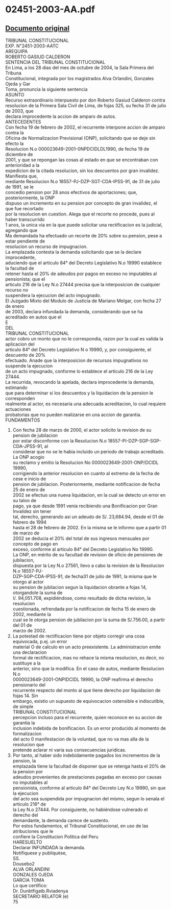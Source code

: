
02451-2003-AA.pdf
=================
  
[Documento original](https://tc.gob.pe/jurisprudencia/2005/02451-2003-AA.pdf)  
---  
TRIBUNAL CONSTITUCIONAL  
EXP. N"2451-2003-AATC  
AREQUIPA  
ROBERTO GASIUD CALDERON  
SENTENCIA DEL TRIBUNAL CONSTITUCIONAL  
En Lima, a los 28 dias del mes de octubre de 2004, la Sala Primera del Tribuna  
Constitucional, integrada por los magistrados Alva Orlandini, Gonzales Ojeda y Gar  
Toma, pronuncia la siguiente sentencia  
ASUNTO  
Recurso extraordinario interpuesto por don Roberto Gasiud Calderon contra  
resolucion de la Primera Sala Civil de Lima, de fojas 325, su fecha 31 de julio de 2003, que  
declara improcedente la accion de amparo de autos.  
ANTECEDENTES  
Con fecha 19 de febrero de 2002, el recurrente interpone accion de amparo contra la  
Oficina de Normalizacion Previsional (ONP), solicitando que se deje sin efecto la  
Resolucion N.o 000023649-2001-0NPDCIDLDL1990, de fecha 19 de diciembre de  
2001, y que se repongan las cosas al estado en que se encontraban con anterioridad a la  
expedicion de la citada resolucion, sin los descuentos por gran invalidez. Manifiesta que,  
mediante Resolucion N.o 18557-PJ-DZP-SGT-CDA-IPSS-91, de 31 de julio de 1991, se le  
concedio pension por 28 anos efectivos de aportaciones; que, posteriormente, la ONP  
dispuso un incremento en su pension por concepto de gran invalidez, el que fue recortado  
por la resolucion en cuestion. Alega que el recorte no procede, pues al haber transcurrido  
1 anos, la unica via en la que puede solicitar una rectificacion es la judicial, agregando que  
Ma demandada ha efectuado un recorte de 20% sobre su pension, pese a estar pendiente de  
resolucion un recurso de impugnacion.  
La emplazada contesta la demanda solicitando que se la declare improcedente,  
aduciendo que el articulo 84° del Decreto Legislativo N.o 19990 establece la facultad de  
retener hasta el 20% de adeudos por pagos en exceso no imputables al pensionista; que el  
articulo 216 de la Ley N.o 27444 precisa que la interposicion de cualquier recurso no  
suspendera la ejecucion del acto impugnado.  
El Juzgado Mixto del Modulo de Justicia de Mariano Melgar, con fecha 27 de enero  
de 2003, declara infundada la demanda, considerando que se ha acreditado en autos que el  
E  
DEL  
TRIBUNAL CONSTITUCIONAL  
actor cobro un monto que no le correspondia, razon por la cual es valida la aplicacion del  
articulo 84° del Decreto Legislativo N o 19990, y, por consiguiente, el descuento de 20%  
efectuado. Anade que la interposicion de recursos impugnativos no suspende la ejecucion  
de un acto impugnado, conforme lo establece el articulo 216 de la Ley 27444.  
La recurrida, revocando la apelada, declara improcedente la demanda, estimando  
que para determinar si los descuentos y la liquidacion de la pension le corresponden  
realmente al actor, es necesaria una adecuada acreditacion, lo cual requiere actuaciones  
probatorias que no pueden realizarse en una accion de garantia.  
FUNDAMENTOS  
1. Con fecha 28 de marzo de 2000, el actor solicito la revision de su pension de jubilacion  
por estar disconforme con la Resolucion N.o 18557-PI-DZP-SGP-SGP-CDA-JPSS-91, al  
considerar que no se le habia incluido un periodo de trabajo acreditado. La ONP acogio  
su reclamo y emitio la Resolucion No 0000023649-2001-ONP/DCIDL 19990,  
corrigiendo la anterior resolucion en cuanto al extremo de la fecha de cese e inicio de  
pension de jubilacion. Posteriormente, mediante notificacion de fecha 25 de enero de  
2002 se efectuo una nueva liquidacion, en la cual se detecto un error en su talon de  
pago, ya que desde 1991 venia recibiendo una Bonificacion por Gran Invalidez sin tener  
tal, derecho, generando asi un adeudo de S/. 23,684.94, desde el 01 de febrero de 1994  
hasta el 28 de febrero de 2002. En la misma se le informo que a partir 01 de marzo de  
2002 se deducia el 20% del total de sus ingresos mensuales por concepto de pago en  
exceso, conforme al articulo 84° del Decreto Legislativo No 19990.  
La ONP, en mérito de su facultad de revision de oficio de pensiones de jubilacion,  
dispuesta por la Ley N.o 27561, llevo a cabo la revision de la Resolucion N.o 18557-PJ-  
DZP-SGP-CDA-IPSS-91, de fecha31 de julio de 1991, la misma que le otorgo al actor  
su pension de jubilacion segun la liquidacion obrante a fojas 14, otorgandole la suma de  
I/. 94,051.708, expidiéndose, como resultado de dicha revision, la resolucion  
cuestionada, refrendada por la notificacion de fecha 15 de enero de 2002, mediante la  
cual se le otorga pension de jubilacion por la suma de S/.756.00, a partir del 01 de  
marzo de 2002.  
3. La potestad de rectificacion tiene por objeto corregir una cosa equivocada, p.ej. un error  
material O de calculo en un acto preexistente. La administracion emite una declaracion  
formal de rectificacion, mas no rehace la misma resolucion, es decir, no sustituye a la  
anterior, sino que la modifica. En el caso de autos, mediante Resolucion N.o  
0000023649-2001-ONPIDCIDL 19990, la ONP reafirma el derecho pensionario del  
recurrente respecto del monto al que tiene derecho por liquidacion de fojas 14. Sin  
embargo, existio un supuesto de equivocacion ostensible e indiscutible, de simple  
TRIBUNAL CONSTITUCIONAL  
percepcion incluso para el recurrente, quien reconoce en su accion de garantia la  
inclusion indebida de bonificacion. Es un error producido al momento de formalizacion  
del acto 0 manifestacion de la voluntad, que no va mas alla de la resolucion que  
pretende aclarar ni varia sus consecuencias juridicas.  
4. Por tanto, al haber sido indebidamente pagados los incrementos de la pension, la  
emplazada tiene la facultad de disponer que se retenga hasta el 20% de la pension por  
adeudos provenientes de prestaciones pagadas en exceso por causas no imputables al  
pensionista, conforme al articulo 84° del Decreto Ley N.o 19990, sin que la ejecucion  
del acto sea suspendida por impugnacion del mismo, segun lo senala el articulo 216° de  
la Ley N.o 27444. Por consiguiente, no habiéndose vulnerado el derecho del  
demandante, la demanda carece de sustento.  
Por estos fundamentos, el Tribunal Constitucional, en uso de las atribuciones que le  
confiere la Constitucion Politica del Peru  
HARESUELTO  
Declarar INFUNDADA la demanda.  
Notifiquese y publiquèse,  
SS.  
Dousebo2  
ALVA ORLANDINI  
GONZALES OJEDA  
GARCIA TOMA  
Lo que certifico:  
Dr. Dunbtfigatb.Rviadenya  
SECRETARIO RELATOR (e)  
75
